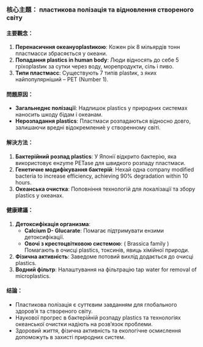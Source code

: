### 核心主題： пластикова полізація та відновлення створеного світу

#### 主要觀念：
1. **Перенасичння океануoplastикою**: Кожен рік 8 мільярдів тонн пластмасси збрасяється у океани.
2. **Попадання plastics in human body**: Люди відносять до себе 5 гріхoplastик за сутки через воду, морепродукти, сіль і пиво.
3. **Типи пластмасс**: Существують 7 типів plastик, з яких найпопулярніший – PET (Number 1).

#### 問題原因：
- **Загальнеднє полізації**: Надлишок plastics у природних системах наносить шкоду бідам і океанам.
- **Нерозпадання plastics**: Пластмаси розпадаються відносно довго, залишаючи вредні відокремлениè у створенному світі.

#### 解決方法：
1. **Бактерійний розпад plastics**: У Японії відкрито бактерію, яка використовує енzyme PETase для швидкого розпаду пластмаси.
2. **Генетичне модифікування бактерій**: Нехай одна company modified bacteria to increase efficiency, achieving 90% degradation within 10 hours.
3. **Океанська очистка**: Поповніння технологій для локалізації та збору plastics у океанах.

#### 健康建議：
1. **Детоксифікація организма**:
   - **Calcium D- Glucarate**: Помагає підтримувати ензими детоксифікації.
   - **Овочі з крестоцвітковою системою**: ( Brassica family ) Помагають в очисці plastics, токсинів, явиць хімійної природи.
2. **Фізична активність**: Заведоме потовий вихлід додається до очисці plastics.
3. **Водний фільтр**: Налаштування на фільтрацію tap water for removal of microplastics.

#### 结論：
- Пластикова полізація є суттєвим завданням для глобального здоров’я та створеного світу.
- Наукової прогрес в бактерійній розпаду plastics та технологіях океанської очистки надіють на розв’язок проблеми.
- Здоровий життя, фізична активність та екологічне осмислення допоможуть в захисті природних систем.